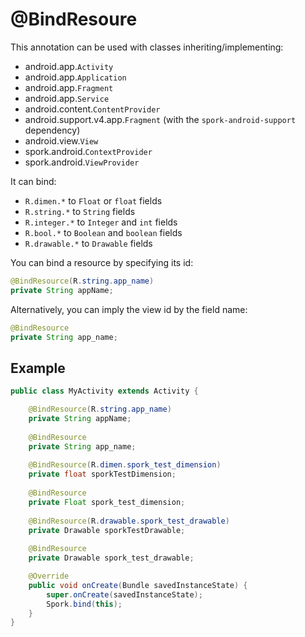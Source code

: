 # @BindResoure

This annotation can be used with classes inheriting/implementing:

- android.app.`Activity`
- android.app.`Application`
- android.app.`Fragment`
- android.app.`Service`
- android.content.`ContentProvider`
- android.support.v4.app.`Fragment` (with the `spork-android-support` dependency)
- android.view.`View`
- spork.android.`ContextProvider`
- spork.android.`ViewProvider`

It can bind:

- `R.dimen.*` to `Float` or `float` fields
- `R.string.*` to `String` fields
- `R.integer.*` to `Integer` and `int` fields
- `R.bool.*` to `Boolean` and `boolean` fields
- `R.drawable.*` to `Drawable` fields

You can bind a resource by specifying its id:

```java
@BindResource(R.string.app_name)
private String appName;
```

Alternatively, you can imply the view id by the field name:

```java
@BindResource
private String app_name;
```

## Example

```java
public class MyActivity extends Activity {

    @BindResource(R.string.app_name)
    private String appName;
    
    @BindResource
    private String app_name;
    
    @BindResource(R.dimen.spork_test_dimension)
    private float sporkTestDimension;
    
    @BindResource
    private Float spork_test_dimension;
    
    @BindResource(R.drawable.spork_test_drawable)
    private Drawable sporkTestDrawable;
    
    @BindResource
    private Drawable spork_test_drawable;

    @Override
    public void onCreate(Bundle savedInstanceState) {
        super.onCreate(savedInstanceState);
        Spork.bind(this);
    }
}
```
